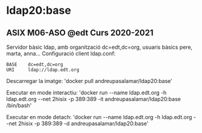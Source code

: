 # ldap20:base
## ASIX M06-ASO @edt Curs 2020-2021

Servidor bàsic ldap, amb organització dc=edt,dc=org,
usuaris bàsics pere, marta, anna...
Configuració client ldap.conf:

	BASE    dc=edt,dc=org
	URI     ldap://ldap.edt.org

Descarregar la imatge:
'docker pull andreupasalamar/ldap20:base'


Executar en mode interactiu:
'docker run --name ldap.edt.org -h ldap.edt.org --net 2hisix -p 389:389 -it andreupasalamar/ldap20:base /bin/bash'

Executar en mode detach:
'docker run --name ldap.edt.org -h ldap.edt.org --net 2hisix -p 389:389 -d andreupasalamar/ldap20:base'
